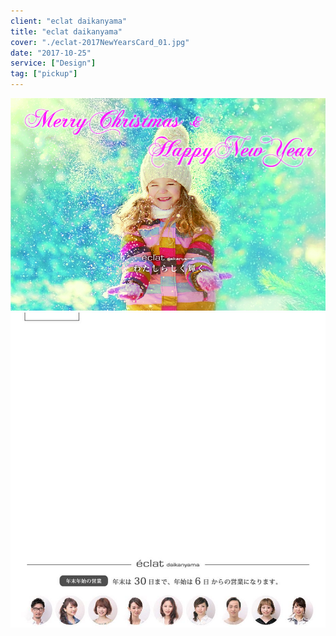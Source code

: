 ```yaml
---
client: "eclat daikanyama"
title: "eclat daikanyama"
cover: "./eclat-2017NewYearsCard_01.jpg"
date: "2017-10-25"
service: ["Design"]
tag: ["pickup"]
---
```

![eclat-2017NewYearsCard_01.jpg](./eclat-2017NewYearsCard_01.jpg)
![42148535_325785371317399_1959983000864422939_n.jpg](./42148535_325785371317399_1959983000864422939_n.jpg)
